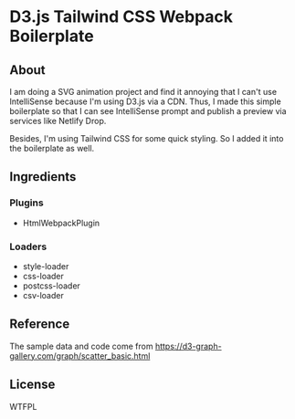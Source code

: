 # D3.js Tailwind CSS Webpack Boilerplate

## About

I am doing a SVG animation project and find it annoying that I can't use IntelliSense because I'm using D3.js via a CDN.
Thus, I made this simple boilerplate so that I can see IntelliSense prompt and publish a preview via services like Netlify Drop.

Besides, I'm using Tailwind CSS for some quick styling. So I added it into the boilerplate as well.

## Ingredients

### Plugins

- HtmlWebpackPlugin

### Loaders

- style-loader
- css-loader
- postcss-loader
- csv-loader

## Reference

The sample data and code come from https://d3-graph-gallery.com/graph/scatter_basic.html

## License

WTFPL
